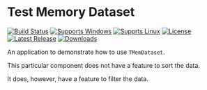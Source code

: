 # Test Memory Dataset

[![Build Status](https://github.com/gcarreno/TestMemoryDataset/actions/workflows/main.lazarus.yml/badge.svg?branch=main)](https://github.com/gcarreno/TestMemoryDataset/actions)
[![Supports Windows](https://img.shields.io/badge/support-Windows-blue?logo=Windows)](https://github.com/gcarreno/TestMemoryDataset/releases/latest)
[![Supprts Linux](https://img.shields.io/badge/support-Linux-yellow?logo=Linux)](https://github.com/gcarreno/TestMemoryDataset/releases/latest)
[![License](https://img.shields.io/github/license/gcarreno/TestMemoryDataset)](https://github.com/gcarreno/TestMemoryDataset/blob/main/LICENSE)
[![Latest Release](https://img.shields.io/github/v/release/gcarreno/TestMemoryDataset?label=latest%20release)](https://github.com/gcarreno/TestMemoryDataset/releases/latest)
[![Downloads](https://img.shields.io/github/downloads/gcarreno/TestMemoryDataset/total)](https://github.com/gcarreno/TestMemoryDataset/releases)

An application to demonstrate how to use `TMemDataset`.

This particular component does not have a feature to sort the data.

It does, however, have a feature to filter the data.

